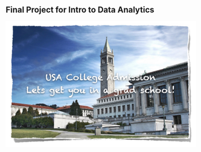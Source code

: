 Final Project for Intro to Data Analytics
---------------------------------------------

![Final Project banner](img/intro.jpg)
